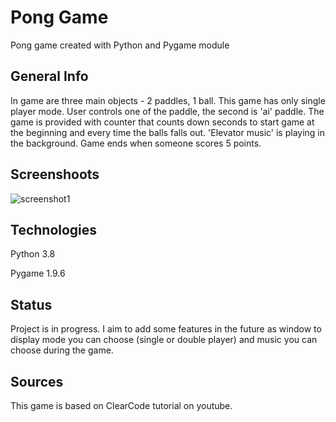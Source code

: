 # Pong Game

Pong game created with Python and Pygame module

## General Info
In game are three main objects - 2 paddles, 1 ball.
This game has only single player mode. User controls one of the paddle,
the second is 'ai' paddle. The game is provided with counter that counts down seconds to start game at the beginning and every time
the balls falls out. 'Elevator music' is playing in the background.
Game ends when someone scores 5 points.

## Screenshoots

![screenshot1](https://user-images.githubusercontent.com/40001103/85919745-7f4eb780-b86e-11ea-8624-dfa20eff7d45.png)


## Technologies
Python 3.8 

Pygame 1.9.6

## Status
Project is in progress. I aim to add some features in the future as window to display
mode you can choose (single or double player) and music you can choose during the game.

## Sources
This game is based on ClearCode tutorial on youtube.

